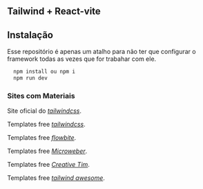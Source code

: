 
## Tailwind + React-vite

## Instalação

Esse repositório é apenas um atalho para não ter que configurar o framework todas as vezes que for trabahar com ele.

```bash
  npm install ou npm i
  npm run dev
```
### Sites com Materiais 

Site oficial do *[tailwindcss](https://tailwindcss.com/)*.

Templates free *[tailwindcss](https://v1.tailwindcss.com/docs/installation)*.

Templates free *[flowbite](https://flowbite.com/)*.

Templates free *[Microweber](https://microweber.com/templates)*.

Templates free *[Creative Tim](https://www.creative-tim.com/blog/web-development/free-tailwind-css-templates-resources/)*.

Templates free *[tailwind awesome](https://www.tailwindawesome.com/?price=free&type=template)*.


